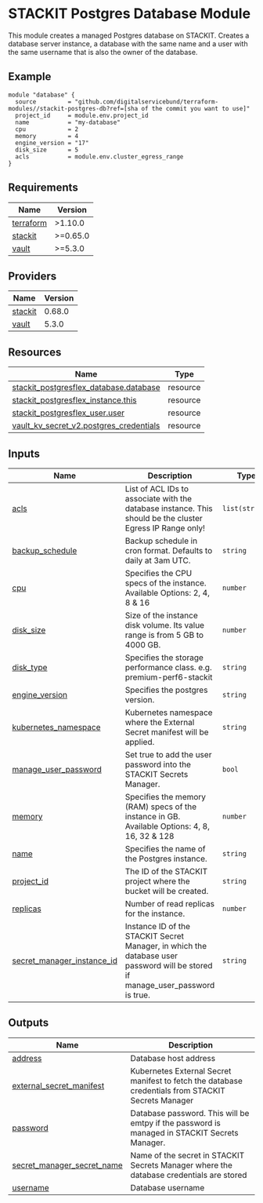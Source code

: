 # STACKIT Postgres Database Module

This module creates a managed Postgres database on STACKIT. Creates a database server instance, a database with the same
name and a user with the same username that is also the owner of the database.

## Example

```hcl
module "database" {
  source         = "github.com/digitalservicebund/terraform-modules//stackit-postgres-db?ref=[sha of the commit you want to use]"
  project_id     = module.env.project_id
  name           = "my-database"
  cpu            = 2
  memory         = 4
  engine_version = "17"
  disk_size      = 5
  acls           = module.env.cluster_egress_range
}
```

<!-- BEGIN_TF_DOCS -->
## Requirements

| Name | Version |
|------|---------|
| <a name="requirement_terraform"></a> [terraform](#requirement\_terraform) | >1.10.0 |
| <a name="requirement_stackit"></a> [stackit](#requirement\_stackit) | >=0.65.0 |
| <a name="requirement_vault"></a> [vault](#requirement\_vault) | >=5.3.0 |

## Providers

| Name | Version |
|------|---------|
| <a name="provider_stackit"></a> [stackit](#provider\_stackit) | 0.68.0 |
| <a name="provider_vault"></a> [vault](#provider\_vault) | 5.3.0 |

## Resources

| Name | Type |
|------|------|
| [stackit_postgresflex_database.database](https://registry.terraform.io/providers/stackitcloud/stackit/latest/docs/resources/postgresflex_database) | resource |
| [stackit_postgresflex_instance.this](https://registry.terraform.io/providers/stackitcloud/stackit/latest/docs/resources/postgresflex_instance) | resource |
| [stackit_postgresflex_user.user](https://registry.terraform.io/providers/stackitcloud/stackit/latest/docs/resources/postgresflex_user) | resource |
| [vault_kv_secret_v2.postgres_credentials](https://registry.terraform.io/providers/hashicorp/vault/latest/docs/resources/kv_secret_v2) | resource |

## Inputs

| Name | Description | Type | Default | Required |
|------|-------------|------|---------|:--------:|
| <a name="input_acls"></a> [acls](#input\_acls) | List of ACL IDs to associate with the database instance. This should be the cluster Egress IP Range only! | `list(string)` | n/a | yes |
| <a name="input_backup_schedule"></a> [backup\_schedule](#input\_backup\_schedule) | Backup schedule in cron format. Defaults to daily at 3am UTC. | `string` | `"0 3 * * *"` | no |
| <a name="input_cpu"></a> [cpu](#input\_cpu) | Specifies the CPU specs of the instance. Available Options: 2, 4, 8 & 16 | `number` | n/a | yes |
| <a name="input_disk_size"></a> [disk\_size](#input\_disk\_size) | Size of the instance disk volume. Its value range is from 5 GB to 4000 GB. | `number` | n/a | yes |
| <a name="input_disk_type"></a> [disk\_type](#input\_disk\_type) | Specifies the storage performance class. e.g. premium-perf6-stackit | `string` | `"premium-perf6-stackit"` | no |
| <a name="input_engine_version"></a> [engine\_version](#input\_engine\_version) | Specifies the postgres version. | `string` | `"17"` | no |
| <a name="input_kubernetes_namespace"></a> [kubernetes\_namespace](#input\_kubernetes\_namespace) | Kubernetes namespace where the External Secret manifest will be applied. | `string` | `"[your-namespace]"` | no |
| <a name="input_manage_user_password"></a> [manage\_user\_password](#input\_manage\_user\_password) | Set true to add the user password into the STACKIT Secrets Manager. | `bool` | `true` | no |
| <a name="input_memory"></a> [memory](#input\_memory) | Specifies the memory (RAM) specs of the instance in GB. Available Options: 4, 8, 16, 32 & 128 | `number` | n/a | yes |
| <a name="input_name"></a> [name](#input\_name) | Specifies the name of the Postgres instance. | `string` | n/a | yes |
| <a name="input_project_id"></a> [project\_id](#input\_project\_id) | The ID of the STACKIT project where the bucket will be created. | `string` | n/a | yes |
| <a name="input_replicas"></a> [replicas](#input\_replicas) | Number of read replicas for the instance. | `number` | `1` | no |
| <a name="input_secret_manager_instance_id"></a> [secret\_manager\_instance\_id](#input\_secret\_manager\_instance\_id) | Instance ID of the STACKIT Secret Manager, in which the database user password will be stored if manage\_user\_password is true. | `string` | `""` | no |

## Outputs

| Name | Description |
|------|-------------|
| <a name="output_address"></a> [address](#output\_address) | Database host address |
| <a name="output_external_secret_manifest"></a> [external\_secret\_manifest](#output\_external\_secret\_manifest) | Kubernetes External Secret manifest to fetch the database credentials from STACKIT Secrets Manager |
| <a name="output_password"></a> [password](#output\_password) | Database password. This will be emtpy if the password is managed in STACKIT Secrets Manager. |
| <a name="output_secret_manager_secret_name"></a> [secret\_manager\_secret\_name](#output\_secret\_manager\_secret\_name) | Name of the secret in STACKIT Secrets Manager where the database credentials are stored |
| <a name="output_username"></a> [username](#output\_username) | Database username |
<!-- END_TF_DOCS -->

